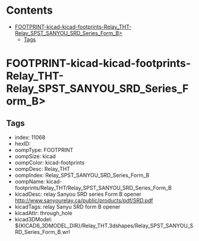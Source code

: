 



Contents
========

* [FOOTPRINT-kicad-kicad-footprints-Relay_THT-Relay_SPST_SANYOU_SRD_Series_Form_B>](#footprint-kicad-kicad-footprints-relay_tht-relay_spst_sanyou_srd_series_form_b)
	* [Tags](#tags)

# FOOTPRINT-kicad-kicad-footprints-Relay_THT-Relay_SPST_SANYOU_SRD_Series_Form_B>

## Tags

- index: 11068
- hexID: 
- oompType: FOOTPRINT
- oompSize: kicad
- oompColor: kicad-footprints
- oompDesc: Relay_THT
- oompIndex: Relay_SPST_SANYOU_SRD_Series_Form_B
- oompName: kicad-footprints/Relay_THT/Relay_SPST_SANYOU_SRD_Series_Form_B
- kicadDesc: relay Sanyou SRD series Form B opener http://www.sanyourelay.ca/public/products/pdf/SRD.pdf
- kicadTags: relay Sanyu SRD form B opener
- kicadAttr: through_hole
- kicad3DModel: ${KICAD6_3DMODEL_DIR}/Relay_THT.3dshapes/Relay_SPST_SANYOU_SRD_Series_Form_B.wrl
